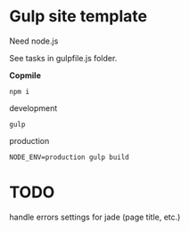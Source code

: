 Gulp site template
==

Need node.js

See tasks in gulpfile.js folder.

**Copmile**

    npm i

  development

    gulp

  production

    NODE_ENV=production gulp build

TODO
==

handle errors
settings for jade (page title, etc.)
